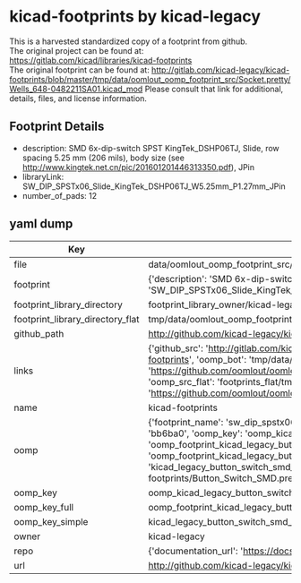 # kicad-footprints by kicad-legacy  
This is a harvested standardized copy of a footprint from github.  
The original project can be found at:  
https://gitlab.com/kicad/libraries/kicad-footprints  
The original footprint can be found at:
http://gitlab.com/kicad-legacy/kicad-footprints/blob/master/tmp/data/oomlout_oomp_footprint_src/Socket.pretty/Wells_648-0482211SA01.kicad_mod
Please consult that link for additional, details, files, and license information.  
## Footprint Details
* description: SMD 6x-dip-switch SPST KingTek_DSHP06TJ, Slide, row spacing 5.25 mm (206 mils), body size  (see http://www.kingtek.net.cn/pic/201601201446313350.pdf), JPin  
* libraryLink: SW_DIP_SPSTx06_Slide_KingTek_DSHP06TJ_W5.25mm_P1.27mm_JPin  
* number_of_pads: 12  
## yaml dump  
| Key | Value |  
| --- | --- |  
| file | data/oomlout_oomp_footprint_src/kicad-footprints/Button_Switch_SMD.pretty/SW_DIP_SPSTx06_Slide_KingTek_DSHP06TJ_W5.25mm_P1.27mm_JPin.kicad_mod |  
| footprint | {'description': 'SMD 6x-dip-switch SPST KingTek_DSHP06TJ, Slide, row spacing 5.25 mm (206 mils), body size  (see http://www.kingtek.net.cn/pic/201601201446313350.pdf), JPin', 'libraryLink': 'SW_DIP_SPSTx06_Slide_KingTek_DSHP06TJ_W5.25mm_P1.27mm_JPin', 'number_of_pads': 12} |  
| footprint_library_directory | footprint_library_owner/kicad-legacy_kicad-footprints |  
| footprint_library_directory_flat | tmp/data/oomlout_oomp_footprint_src/footprints_flat/kicad_legacy_button_switch_smd_sw_dip_spstx06_slide_kingtek_dshp06tj_w5_25mm_p1_27mm_jpin/working |  
| github_path | http://github.com/kicad-legacy/kicad-footprints/blob/master/tmp/data/oomlout_oomp_footprint_src/Button_Switch_SMD.pretty/SW_DIP_SPSTx06_Slide_KingTek_DSHP06TJ_W5.25mm_P1.27mm_JPin.kicad_mod |  
| links | {'github_src': 'http://gitlab.com/kicad-legacy/kicad-footprints/blob/master/tmp/data/oomlout_oomp_footprint_src/Socket.pretty/Wells_648-0482211SA01.kicad_mod', 'github_src_repo': 'https://gitlab.com/kicad/libraries/kicad-footprints', 'oomp_bot': 'tmp/data/oomlout_oomp_footprint_src/footprints/kicad_legacy_button_switch_smd_sw_dip_spstx06_slide_kingtek_dshp06tj_w5_25mm_p1_27mm_jpin/working', 'oomp_bot_github': 'https://github.com/oomlout/oomlout_oomp_footprint_bot/tree/main/tmp/data/oomlout_oomp_footprint_src/footprints/kicad_legacy_button_switch_smd_sw_dip_spstx06_slide_kingtek_dshp06tj_w5_25mm_p1_27mm_jpin/working', 'oomp_src_flat': 'footprints_flat/tmp/data/oomlout_oomp_footprint_src/footprints_flat/kicad_legacy_button_switch_smd_sw_dip_spstx06_slide_kingtek_dshp06tj_w5_25mm_p1_27mm_jpin/working', 'oomp_src_flat_github': 'https://github.com/oomlout/oomlout_oomp_footprint_src/tree/main/tmp/data/oomlout_oomp_footprint_src/footprints_flat/kicad_legacy_button_switch_smd_sw_dip_spstx06_slide_kingtek_dshp06tj_w5_25mm_p1_27mm_jpin/working'} |  
| name | kicad-footprints |  
| oomp | {'footprint_name': 'sw_dip_spstx06_slide_kingtek_dshp06tj_w5_25mm_p1_27mm_jpin', 'library_name': 'button_switch_smd', 'md5': 'bb6ba0696e61b433856bb5fb3f081408', 'md5_10': 'bb6ba0696e', 'md5_5': 'bb6ba', 'md5_6': 'bb6ba0', 'oomp_key': 'oomp_kicad_legacy_button_switch_smd_sw_dip_spstx06_slide_kingtek_dshp06tj_w5_25mm_p1_27mm_jpin', 'oomp_key_extra': 'oomp_footprint_kicad_legacy_button_switch_smd_sw_dip_spstx06_slide_kingtek_dshp06tj_w5_25mm_p1_27mm_jpin', 'oomp_key_full': 'oomp_footprint_kicad_legacy_button_switch_smd_sw_dip_spstx06_slide_kingtek_dshp06tj_w5_25mm_p1_27mm_jpin_bb6ba0', 'oomp_key_simple': 'kicad_legacy_button_switch_smd_sw_dip_spstx06_slide_kingtek_dshp06tj_w5_25mm_p1_27mm_jpin', 'original_filename': 'data/oomlout_oomp_footprint_src/kicad-footprints/Button_Switch_SMD.pretty/SW_DIP_SPSTx06_Slide_KingTek_DSHP06TJ_W5.25mm_P1.27mm_JPin.kicad_mod', 'owner_name': 'kicad_legacy'} |  
| oomp_key | oomp_kicad_legacy_button_switch_smd_sw_dip_spstx06_slide_kingtek_dshp06tj_w5_25mm_p1_27mm_jpin |  
| oomp_key_full | oomp_footprint_kicad_legacy_button_switch_smd_sw_dip_spstx06_slide_kingtek_dshp06tj_w5_25mm_p1_27mm_jpin |  
| oomp_key_simple | kicad_legacy_button_switch_smd_sw_dip_spstx06_slide_kingtek_dshp06tj_w5_25mm_p1_27mm_jpin |  
| owner | kicad-legacy |  
| repo | {'documentation_url': 'https://docs.github.com/rest/repos/repos#get-a-repository', 'message': 'Not Found'} |  
| url | http://github.com/kicad-legacy/kicad-footprints |  


